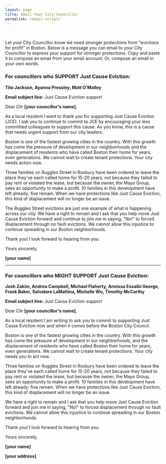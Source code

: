 ```yaml
---
layout: page
title: Email Your City Councillor
permalink: /email-script/
---
```

<br />

Let your City Councillor know we need stronger protections from "evictions for profit" in Boston. Below is a message you can email to your City Councillor to express your support for stronger protections. Copy and paste it to compose an email from your email account. Or, compose an email in your own words.

### For councillors who SUPPORT Just Cause Eviction: 
**Tito Jackson, Ayanna Pressley, Matt O'Malley**


**Email subject line:** Just Cause Eviction support

Dear Cllr **[your councillor's name]**,

As a local resident I want to thank you for supporting Just Cause Eviction (JCE). I ask you to continue to commit to JCE by encouraging your less committed colleagues to support this cause. As you know, this is a cause that needs urgent support from our city leaders.

Boston is one of the fastest growing cities in the country. With this growth has come the pressure of development in our neighborhoods and the displacement of residents who have called Boston their home for years, even generations. We cannot wait to create tenant protections. Your city needs action now.

Three families on Ruggles Street in Roxbury have been ordered to leave the place they've each called home for 15-20 years, not because they failed to pay rent or violated the lease, but because the owner, the Mayo Group, sees an opportunity to make a profit. 10 families in this development have left already; five remain. When we have protections like Just Cause Eviction, this kind of displacement will no longer be an issue.

The Ruggles Street evictions are just one example of what is happening across our city. We have a right to remain and I ask that you help move Just Cause Eviction forward and continue to join me in saying, "No!" to forced displacement through no fault evictions. We cannot allow this injustice to continue spreading in our Boston neighborhoods. 

Thank you! I look forward to hearing from you.

Yours sincerely,

**[your name]**

---

### For councillors who MIGHT SUPPORT Just Cause Eviction: 
**Josh Zakim, Andrea Campbell, Michael Flaherty, Annissa Essaibi George, Frank Baker, Salvatore LaMattina, Michelle Wu, Timothy McCarthy**

**Email subject line:** Just Cause Eviction support

Dear Cllr **[your councillor's name]**,

As a local resident I am writing to ask you to commit to supporting Just Cause Eviction now and when it comes before the Boston City Council.

Boston is one of the fastest growing cities in the country. With this growth has come the pressure of development in our neighborhoods, and the displacement of residents who have called Boston their home for years, even generations. We cannot wait to create tenant protections. Your city needs you to act now.

Three families on Ruggles Street in Roxbury have been ordered to leave the place they've each called home for 15-20 years, not because they failed to pay rent or violated the lease, but because the owner, the Mayo Group, sees an opportunity to make a profit. 10 families in this development have left already; five remain. When we have protections like Just Cause Eviction, this kind of displacement will no longer be an issue.

We have a right to remain and I ask that you help move Just Cause Eviction forward and join me in saying, "No!" to forced displacement through no fault evictions. We cannot allow this injustice to continue spreading in our Boston neighborhoods.

Thank you! I look forward to hearing from you.

Yours sincerely,

**[your name]**

**[your address]**


